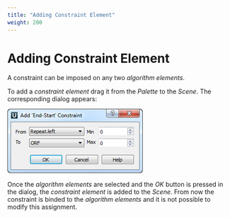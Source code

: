 ```yaml
---
title: "Adding Constraint Element"
weight: 200
---
```



# Adding Constraint Element

A constraint can be imposed on any two _algorithm elements_.

To add a _constraint element_ drag it from the _Palette_ to the _Scene_. The corresponding dialog appears:


![](/images/65930627/65930628.png)

Once the _algorithm elements_ are selected and the _OK_ button is pressed in the dialog, the _constraint element_ is added to the _Scene_. From now the constraint is binded to the _algorithm elements_ and it is not possible to modify this assignment.
